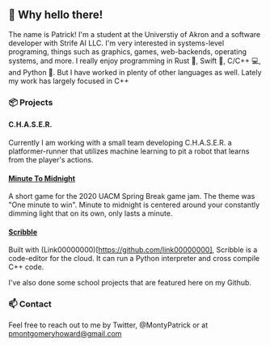 ## 👋 Why hello there!
The name is Patrick! I'm a student at the Universtiy of Akron and a software developer with Strife AI LLC. 
I'm very interested in systems-level programing, things such as graphics, games, web-backends, operating systems, and more. 
I really enjoy programming in Rust 🦀, Swift 🍎, C/C++ 💻, and Python 🐍. But I have worked in plenty of other languages as well.
Lately my work has largely focused in C++

### 📦 Projects
#### C.H.A.S.E.R.
Currently I am working with a small team developing C.H.A.S.E.R. a platformer-runner that utilizes machine learning to pit a robot that learns from the player's actions.

#### [Minute To Midnight](https://github.com/PatrickHoward/minute-to-midnight)
A short game for the 2020 UACM Spring Break game jam. The theme was "One minute to win". Minute to midnight is centered around your constantly dimming light that on its own,
only lasts a minute.

#### [Scribble](https://github.com/Scribble-Editor)
Built with (Link00000000)[https://github.com/link00000000], Scribble is a code-editor for the cloud. It can run a Python interpreter and cross compile C++ code.

I've also done some school projects that are featured here on my Github.

### 📫 Contact
Feel free to reach out to me by Twitter, @MontyPatrick or at pmontgomeryhoward@gmail.com
<!--
**PatrickHoward/PatrickHoward** is a ✨ _special_ ✨ repository because its `README.md` (this file) appears on your GitHub profile.

Here are some ideas to get you started:

- 🔭 I’m currently working on ...
- 🌱 I’m currently learning ...
- 👯 I’m looking to collaborate on ...
- 🤔 I’m looking for help with ...
- 💬 Ask me about ...
- 📫 How to reach me: ...
- 😄 Pronouns: ...
- ⚡ Fun fact: ...
-->
